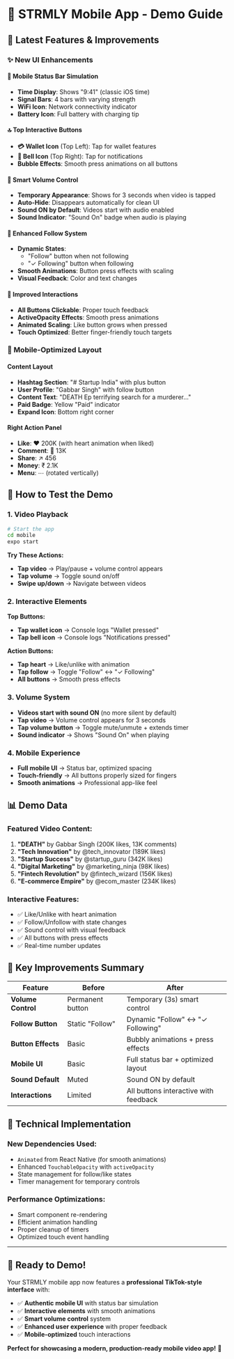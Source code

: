 # 📱 STRMLY Mobile App - Demo Guide

## 🎉 **Latest Features & Improvements**

### **✨ New UI Enhancements**

#### **🔋 Mobile Status Bar Simulation**
- **Time Display**: Shows "9:41" (classic iOS time)
- **Signal Bars**: 4 bars with varying strength
- **WiFi Icon**: Network connectivity indicator  
- **Battery Icon**: Full battery with charging tip

#### **🔝 Top Interactive Buttons**
- **💳 Wallet Icon** (Top Left): Tap for wallet features
- **🔔 Bell Icon** (Top Right): Tap for notifications
- **Bubble Effects**: Smooth press animations on all buttons

#### **🎵 Smart Volume Control**
- **Temporary Appearance**: Shows for 3 seconds when video is tapped
- **Auto-Hide**: Disappears automatically for clean UI
- **Sound ON by Default**: Videos start with audio enabled
- **Sound Indicator**: "Sound On" badge when audio is playing

#### **👤 Enhanced Follow System**
- **Dynamic States**: 
  - "Follow" button when not following
  - "✓ Following" button when following
- **Smooth Animations**: Button press effects with scaling
- **Visual Feedback**: Color and text changes

#### **🎯 Improved Interactions**
- **All Buttons Clickable**: Proper touch feedback
- **ActiveOpacity Effects**: Smooth press animations
- **Animated Scaling**: Like button grows when pressed
- **Touch Optimized**: Better finger-friendly touch targets

### **📱 Mobile-Optimized Layout**

#### **Content Layout**
- **Hashtag Section**: "# Startup India" with plus button
- **User Profile**: "Gabbar Singh" with follow button
- **Content Text**: "DEATH Ep terrifying search for a murderer..."
- **Paid Badge**: Yellow "Paid" indicator
- **Expand Icon**: Bottom right corner

#### **Right Action Panel**
- **Like**: ♥ 200K (with heart animation when liked)
- **Comment**: 💬 13K  
- **Share**: ↗ 456
- **Money**: ₹ 2.1K
- **Menu**: ⋯ (rotated vertically)

## 🚀 **How to Test the Demo**

### **1. Video Playback**
```bash
# Start the app
cd mobile
expo start
```

**Try These Actions:**
- **Tap video** → Play/pause + volume control appears
- **Tap volume** → Toggle sound on/off
- **Swipe up/down** → Navigate between videos

### **2. Interactive Elements**
**Top Buttons:**
- **Tap wallet icon** → Console logs "Wallet pressed"
- **Tap bell icon** → Console logs "Notifications pressed"

**Action Buttons:**
- **Tap heart** → Like/unlike with animation
- **Tap follow** → Toggle "Follow" ↔ "✓ Following"
- **All buttons** → Smooth press effects

### **3. Volume System**
- **Videos start with sound ON** (no more silent by default)
- **Tap video** → Volume control appears for 3 seconds
- **Tap volume button** → Toggle mute/unmute + extends timer
- **Sound indicator** → Shows "Sound On" when playing

### **4. Mobile Experience**
- **Full mobile UI** → Status bar, optimized spacing
- **Touch-friendly** → All buttons properly sized for fingers
- **Smooth animations** → Professional app-like feel

## 📊 **Demo Data**

### **Featured Video Content:**
1. **"DEATH"** by Gabbar Singh (200K likes, 13K comments)
2. **"Tech Innovation"** by @tech_innovator (189K likes)
3. **"Startup Success"** by @startup_guru (342K likes)
4. **"Digital Marketing"** by @marketing_ninja (98K likes)
5. **"Fintech Revolution"** by @fintech_wizard (156K likes)
6. **"E-commerce Empire"** by @ecom_master (234K likes)

### **Interactive Features:**
- ✅ Like/Unlike with heart animation
- ✅ Follow/Unfollow with state changes
- ✅ Sound control with visual feedback
- ✅ All buttons with press effects
- ✅ Real-time number updates

## 🎯 **Key Improvements Summary**

| Feature | Before | After |
|---------|--------|-------|
| **Volume Control** | Permanent button | Temporary (3s) smart control |
| **Follow Button** | Static "Follow" | Dynamic "Follow" ↔ "✓ Following" |
| **Button Effects** | Basic | Bubbly animations + press effects |
| **Mobile UI** | Basic | Full status bar + optimized layout |
| **Sound Default** | Muted | Sound ON by default |
| **Interactions** | Limited | All buttons interactive with feedback |

## 🔧 **Technical Implementation**

### **New Dependencies Used:**
- `Animated` from React Native (for smooth animations)
- Enhanced `TouchableOpacity` with `activeOpacity`
- State management for follow/like states
- Timer management for temporary controls

### **Performance Optimizations:**
- Smart component re-rendering
- Efficient animation handling
- Proper cleanup of timers
- Optimized touch event handling

---

## 📱 **Ready to Demo!** 

Your STRMLY mobile app now features a **professional TikTok-style interface** with:
- ✅ **Authentic mobile UI** with status bar simulation
- ✅ **Interactive elements** with smooth animations  
- ✅ **Smart volume control** system
- ✅ **Enhanced user experience** with proper feedback
- ✅ **Mobile-optimized** touch interactions

**Perfect for showcasing a modern, production-ready mobile video app!** 🎉 
